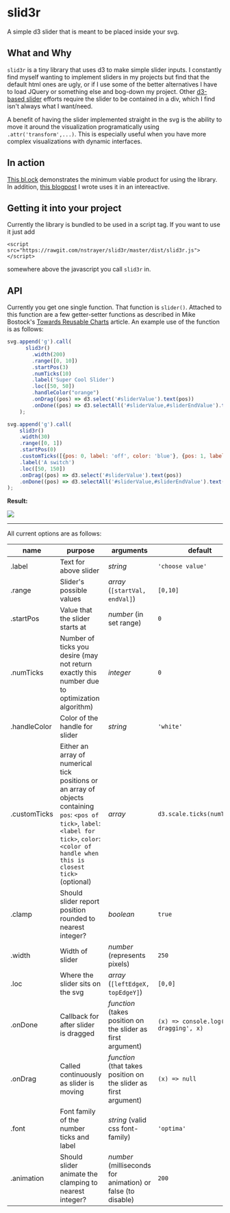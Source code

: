 # slid3r
A simple d3 slider that is meant to be placed inside your svg.

## What and Why
`slid3r` is a tiny library that uses d3 to make simple slider inputs. I constantly find myself wanting to implement sliders in
my projects but find that the default html ones are ugly, or if I use some of the better alternatives I have to load JQuery or something
else and bog-down my project. Other [d3-based slider](http://sujeetsr.github.io/d3.slider/) efforts require the slider to be contained in a div, which I find isn't always what I want/need.


A benefit of having the slider implemented straight in the svg is the ability to move it around the visualization programatically using `.attr('transform',...)`.
This is especially useful when you have more complex visualizations with dynamic interfaces.

## In action

[This bl.ock](https://bl.ocks.org/nstrayer/558a63263bd60b3a722c92a2fe338345) demonstrates the minimum viable product for using the library. In addition, [this blogpost](http://livefreeordichotomize.com/2017/08/14/the-exponential-power-series/) I wrote uses it in an intereactive.

## Getting it into your project
Currently the library is bundled to be used in a script tag. If you want to use it just add 
```
<script src="https://rawgit.com/nstrayer/slid3r/master/dist/slid3r.js"></script>
```

somewhere above the javascript you call `slid3r` in. 

## API

Currently you get one single function. That function is `slider()`. Attached to this function are a few getter-setter functions as described in Mike Bostock's [Towards Reusable Charts](https://bost.ocks.org/mike/chart/)
article. An example use of the function is as follows:

```js
svg.append('g').call(
      slid3r()
        .width(200)
        .range([0, 10])
        .startPos(3)
        .numTicks(10)
        .label('Super Cool Slider')
        .loc([50, 50])
        .handleColor("orange")
        .onDrag((pos) => d3.select('#sliderValue').text(pos))
        .onDone((pos) => d3.selectAll('#sliderValue,#sliderEndValue').text(pos))
    );

svg.append('g').call(
    slid3r()
    .width(30)
    .range([0, 1])
    .startPos(0)
    .customTicks([{pos: 0, label: 'off', color: 'blue'}, {pos: 1, label: 'on', color: 'red'}])
    .label('A switch')
    .loc([50, 150])
    .onDrag((pos) => d3.select('#sliderValue').text(pos))
    .onDone((pos) => d3.selectAll('#sliderValue,#sliderEndValue').text(pos))
);
```

__Result:__

![](https://www.dropbox.com/s/5qp5872v7rra7y3/Screenshot%202017-10-26%2012.02.27.png?dl=0)

---

All current options are as follows:

| name      | purpose |     arguments | default |
| --------- | ------- | ------------- | --------|
| .label    | Text for above slider | _string_ | `'choose value'` |
| .range    | Slider's possible values  | _array_ (`[startVal, endVal]`)| `[0,10]` |
| .startPos | Value that the slider starts at | _number_ (in set range) | `0` |
| .numTicks | Number of ticks you desire (may not return exactly this number due to optimization algorithm) | _integer_  | `0` |
| .handleColor | Color of the handle for slider | _string_  | `'white'` |
| .customTicks | Either an array of numerical tick positions or an array of objects containing `pos`: `<pos of tick>`, `label`: `<label for tick>`, `color`: `<color of handle when this is closest tick>` (optional) | _array_  | `d3.scale.ticks(numTicks)` |
| .clamp    | Should slider report position rounded to nearest integer? | _boolean_ | `true` |
| .width    | Width of slider  | _number_ (represents pixels) | `250` |
| .loc      | Where the slider sits on the svg | _array_ (`[leftEdgeX, topEdgeY]`) | `[0,0]` |
| .onDone   | Callback for after slider is dragged | _function_ (takes position on the slider as first argument) | `(x) => console.log('done dragging', x)` |
| .onDrag   | Called continuously as slider is moving| _function_ (that takes position on the slider as first argument) | `(x) => null` |
| .font     | Font family of the number ticks and label | _string_ (valid css font-family) | `'optima'`
| .animation | Should slider animate the clamping to nearest integer? | _number_ (milliseconds for animation) or false (to disable) | `200` |
